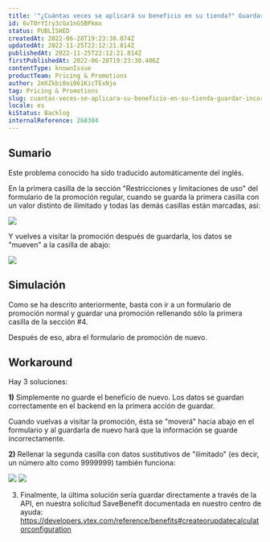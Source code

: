 ```yaml
---
title: '"¿Cuántas veces se aplicará su beneficio en su tienda?" Guardar incorrectamente en la interfaz del formulario de promoción'
id: 6vT0rYIry3cGx1nG5BPkmx
status: PUBLISHED
createdAt: 2022-06-28T19:23:30.074Z
updatedAt: 2022-11-25T22:12:21.814Z
publishedAt: 2022-11-25T22:12:21.814Z
firstPublishedAt: 2022-06-28T19:23:30.406Z
contentType: knownIssue
productTeam: Pricing & Promotions
author: 2mXZkbi0oi061KicTExNjo
tag: Pricing & Promotions
slug: cuantas-veces-se-aplicara-su-beneficio-en-su-tienda-guardar-incorrectamente-en-la-interfaz-del-formulario-de-promocion
locale: es
kiStatus: Backlog
internalReference: 268304
---
```


## Sumario

<div class="alert alert-info">
  <p>Este problema conocido ha sido traducido automáticamente del inglés.</p>
</div>



En la primera casilla de la sección "Restricciones y limitaciones de uso" del formulario de la promoción regular, cuando se guarda la primera casilla con un valor distinto de ilimitado y todas las demás casillas están marcadas, así:

 ![](https://vtexhelp.zendesk.com/attachments/token/XPIZEznRNirizqLBs0Bk3F2ns/?name=inline1741007227.png)

Y vuelves a visitar la promoción después de guardarla, los datos se "mueven" a la casilla de abajo:

 ![](https://vtexhelp.zendesk.com/attachments/token/QH2S7TuWMuQ2DRdr78J2YbZvS/?name=inline137244708.png)



## Simulación


Como se ha descrito anteriormente, basta con ir a un formulario de promoción normal y guardar una promoción rellenando sólo la primera casilla de la sección #4.

Después de eso, abra el formulario de promoción de nuevo.



## Workaround


Hay 3 soluciones:


**1)** Simplemente no guarde el beneficio de nuevo. Los datos se guardan correctamente en el backend en la primera acción de guardar.

Cuando vuelvas a visitar la promoción, ésta se "moverá" hacia abajo en el formulario y al guardarla de nuevo hará que la información se guarde incorrectamente.


**2)** Rellenar la segunda casilla con datos sustitutivos de "ilimitado" (es decir, un número alto como 9999999) también funciona:

 ![](https://vtexhelp.zendesk.com/attachments/token/7J5orWNE31sV3vzBFhy6pwWXs/?name=inline-1533850111.png) ![](https://vtexhelp.zendesk.com/attachments/token/vZMkrn7uS56cywlx1nDO3g7vz/?name=inline-468944681.png)

3) Finalmente, la última solución sería guardar directamente a través de la API, en nuestra solicitud SaveBenefit documentada en nuestro centro de ayuda: https://developers.vtex.com/reference/benefits#createorupdatecalculatorconfiguration

